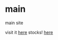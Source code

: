 # main

main site

visit it [here](https://jviani5.github.io/main/)
stocks! [here](https://stocks-383219.web.app/)
